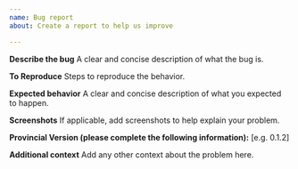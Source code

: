 ```yaml
---
name: Bug report
about: Create a report to help us improve

---
```


**Describe the bug**
A clear and concise description of what the bug is.

**To Reproduce**
Steps to reproduce the behavior.

**Expected behavior**
A clear and concise description of what you expected to happen.

**Screenshots**
If applicable, add screenshots to help explain your problem.

**Provincial Version (please complete the following information):**
[e.g. 0.1.2]

**Additional context**
Add any other context about the problem here.
